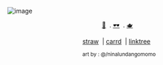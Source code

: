 

![image](https://github.com/user-attachments/assets/c7626058-3c20-4675-b9a3-8f8fa9e19b54)

<div align="center">

[💉](https://github.com/ghostly-sorrows)
&nbsp;. 
[🕶️](https://github.com/fourhundredroses)
&nbsp;. 
[🫖](https://github.com/scagpilledd)
&nbsp;

<div align="center">

[straw](https://reverse1999.straw.page/)
&nbsp;|
[carrd](https://ghostlady.carrd.co)
&nbsp;|
[linktree](https://linktr.ee/ghostlysorrows)
&nbsp;&nbsp;

<p align="center"> <sub> art by : @/ninalundangomomo</p>
